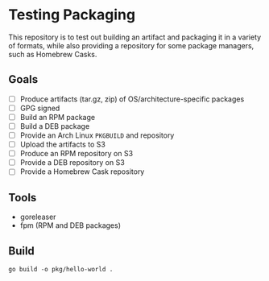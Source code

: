 # Testing Packaging

This repository is to test out building an artifact and
packaging it in a variety of formats, while also providing a
repository for some package managers, such as Homebrew Casks.

## Goals

* [ ] Produce artifacts (tar.gz, zip) of OS/architecture-specific packages
* [ ] GPG signed
* [ ] Build an RPM package
* [ ] Build a DEB package
* [ ] Provide an Arch Linux `PKGBUILD` and repository
* [ ] Upload the artifacts to S3
* [ ] Produce an RPM repository on S3
* [ ] Provide a DEB repository on S3
* [ ] Provide a Homebrew Cask repository

## Tools

* goreleaser
* fpm (RPM and DEB packages)

## Build

```shell
go build -o pkg/hello-world .
```
